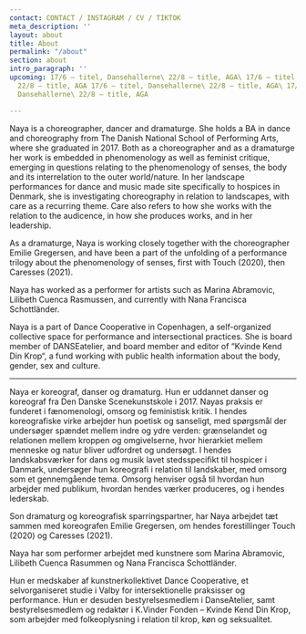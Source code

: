 ```yaml
---
contact: CONTACT / INSTAGRAM / CV / TIKTOK
meta_description: ''
layout: about
title: About
permalink: "/about"
section: about
intro_paragraph: ''
upcoming: 17/6 – titel, Dansehallerne\ 22/8 – title, AGA\ 17/6 – titel, Dansehallerne\
  22/8 – title, AGA 17/6 – titel, Dansehallerne\ 22/8 – title, AGA\ 17/6 – titel,
  Dansehallerne\ 22/8 – title, AGA

---
```

Naya is a choreographer, dancer and dramaturge. She holds a BA in dance and choreography from The Danish National School of Performing Arts, where she graduated in 2017. Both as a choreographer and as a dramaturge her work is embedded in phenomenology as well as feminist critique, emerging in questions relating to the phenomenology of senses, the body and its interrelation to the outer world/nature. In her landscape performances for dance and music made site specifically to hospices in Denmark, she is investigating choreography in relation to landscapes, with care as a recurring theme. Care also refers to how she works with the relation to the audicence, in how she produces works, and in her leadership.

As a dramaturge, Naya is working closely together with the choreographer Emilie Gregersen, and have been a part of the unfolding of a performance trilogy about the phenomenology of senses, first with Touch (2020), then Caresses (2021).

Naya has worked as a performer for artists such as Marina Abramovic, Lilibeth Cuenca Rasmussen, and currently with Nana Francisca Schottländer.

Naya is a part of Dance Cooperative in Copenhagen, a self-organized collective space for performance and intersectional practices. She is board member of DANSEatelier, and board member and editor of “Kvinde Kend Din Krop“, a fund working with public health information about the body, gender, sex and culture.

***

Naya er koreograf, danser og dramaturg. Hun er uddannet danser og koreograf fra Den Danske Scenekunstskole i 2017. Nayas praksis er funderet i fænomenologi, omsorg og feministisk kritik. I hendes koreografiske virke arbejder hun poetisk og sanseligt, med spørgsmål der undersøger spændet mellem indre og ydre verden: grænselandet og relationen mellem kroppen og omgivelserne, hvor hierarkiet mellem menneske og natur bliver udfordret og undersøgt. I hendes landskabsværker for dans og musik lavet stedsspecifikt til hospicer i Danmark, undersøger hun koreografi i relation til landskaber, med omsorg som et gennemgående tema. Omsorg henviser også til hvordan hun arbejder med publikum, hvordan hendes værker produceres, og i hendes lederskab.

Son dramaturg og koreografisk sparringspartner, har Naya arbejdet tæt sammen med koreografen Emilie Gregersen, om hendes forestillinger Touch (2020) og Caresses (2021).

Naya har som performer arbejdet med kunstnere som Marina Abramovic, Lilibeth Cuenca Rasummen og Nana Francisca Schottländer.

Hun er medskaber af kunstnerkollektivet Dance Cooperative, et selvorganiseret studie i Valby for intersektionelle praksisser og performance. Hun er desuden bestyrelsesmedlem i DanseAtelier, samt bestyrelsesmedlem og redaktør i K.Vinder Fonden – Kvinde Kend Din Krop, som arbejder med folkeoplysning i relation til krop, køn og seksualitet.